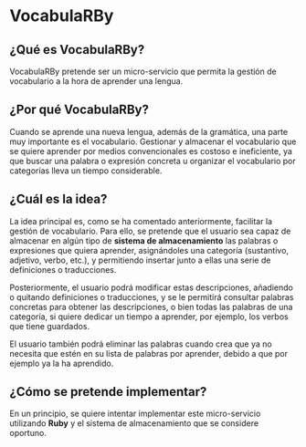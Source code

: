 # VocabulaRBy

## ¿Qué es VocabulaRBy?

VocabulaRBy pretende ser un micro-servicio que permita la gestión de vocabulario
a la hora de aprender una lengua.

## ¿Por qué VocabulaRBy?

Cuando se aprende una nueva lengua, además de la gramática, una parte muy importante
es el vocabulario. Gestionar y almacenar el vocabulario que se quiere aprender por medios
convencionales es costoso e ineficiente, ya que buscar una palabra o expresión concreta u
organizar el vocabulario por categorías lleva un tiempo considerable.

## ¿Cuál es la idea?

La idea principal es, como se ha comentado anteriormente, facilitar la gestión de
vocabulario. Para ello, se pretende que el usuario sea capaz de almacenar en algún tipo
de **sistema de almacenamiento** las palabras o expresiones que quiera aprender, asignándoles
una categoría (sustantivo, adjetivo, verbo, etc.), y permitiendo insertar junto a ellas
una serie de definiciones o traducciones.

Posteriormente, el usuario podrá modificar estas descripciones, añadiendo o quitando
definiciones o traducciones, y se le permitirá consultar palabras concretas para obtener
las descripciones, o bien todas las palabras de una categoría, si quiere dedicar un tiempo
a aprender, por ejemplo, los verbos que tiene guardados.

El usuario también podrá eliminar las palabras cuando crea que ya no necesita que estén en
su lista de palabras por aprender, debido a que por ejemplo ya la ha aprendido.

## ¿Cómo se pretende implementar?

En un principio, se quiere intentar implementar este micro-servicio utilizando **Ruby** y
el sistema de almacenamiento que se considere oportuno.

